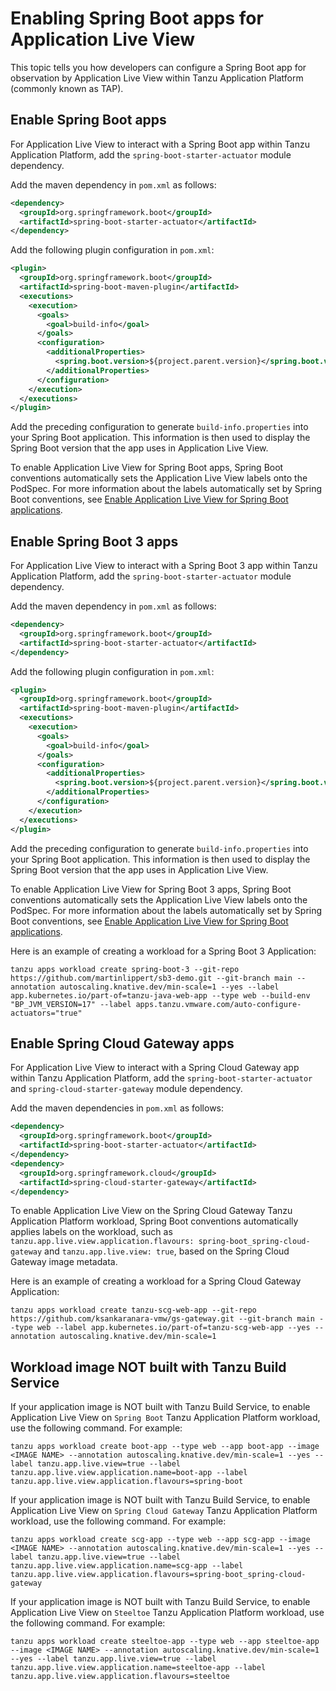 # Enabling Spring Boot apps for Application Live View

This topic tells you how developers can configure a Spring Boot app for observation by
Application Live View within Tanzu Application Platform (commonly known as TAP).

## Enable Spring Boot apps

For Application Live View to interact with a Spring Boot app within Tanzu Application Platform,
add the `spring-boot-starter-actuator` module dependency.

Add the maven dependency in `pom.xml` as follows:

```xml
<dependency>
  <groupId>org.springframework.boot</groupId>
  <artifactId>spring-boot-starter-actuator</artifactId>
</dependency>
```

Add the following plugin configuration in `pom.xml`:

```xml
<plugin>
  <groupId>org.springframework.boot</groupId>
  <artifactId>spring-boot-maven-plugin</artifactId>
  <executions>
    <execution>
      <goals>
        <goal>build-info</goal>
      </goals>
      <configuration>
        <additionalProperties>
          <spring.boot.version>${project.parent.version}</spring.boot.version>
        </additionalProperties>
      </configuration>
    </execution>
  </executions>
</plugin>
```

Add the preceding configuration to generate `build-info.properties` into your Spring Boot application.
This information is then used to display the Spring Boot version that the app uses in Application Live View.

To enable Application Live View for Spring Boot apps, Spring Boot conventions automatically sets
the Application Live View labels onto the PodSpec.
For more information about the labels automatically set by Spring Boot conventions, see
[Enable Application Live View for Spring Boot applications](../../spring-boot-conventions/enabling-app-live-view.hbs.md).


## Enable Spring Boot 3 apps

For Application Live View to interact with a Spring Boot 3 app within Tanzu Application Platform,
add the `spring-boot-starter-actuator` module dependency.

Add the maven dependency in `pom.xml` as follows:

```xml
<dependency>
  <groupId>org.springframework.boot</groupId>
  <artifactId>spring-boot-starter-actuator</artifactId>
</dependency>
```

Add the following plugin configuration in `pom.xml`:

```xml
<plugin>
  <groupId>org.springframework.boot</groupId>
  <artifactId>spring-boot-maven-plugin</artifactId>
  <executions>
    <execution>
      <goals>
        <goal>build-info</goal>
      </goals>
      <configuration>
        <additionalProperties>
          <spring.boot.version>${project.parent.version}</spring.boot.version>
        </additionalProperties>
      </configuration>
    </execution>
  </executions>
</plugin>
```

Add the preceding configuration to generate `build-info.properties` into your Spring Boot application.
This information is then used to display the Spring Boot version that the app uses in Application Live View.

To enable Application Live View for Spring Boot 3 apps, Spring Boot conventions automatically sets
the Application Live View labels onto the PodSpec.
For more information about the labels automatically set by Spring Boot conventions, see
[Enable Application Live View for Spring Boot applications](../../spring-boot-conventions/enabling-app-live-view.hbs.md).

Here is an example of creating a workload for a Spring Boot 3 Application:

```console
tanzu apps workload create spring-boot-3 --git-repo https://github.com/martinlippert/sb3-demo.git --git-branch main --annotation autoscaling.knative.dev/min-scale=1 --yes --label app.kubernetes.io/part-of=tanzu-java-web-app --type web --build-env "BP_JVM_VERSION=17" --label apps.tanzu.vmware.com/auto-configure-actuators="true"
```

## Enable Spring Cloud Gateway apps

For Application Live View to interact with a Spring Cloud Gateway app within Tanzu Application Platform,
add the `spring-boot-starter-actuator` and `spring-cloud-starter-gateway` module dependency.

Add the maven dependencies in `pom.xml` as follows:

```xml
<dependency>
  <groupId>org.springframework.boot</groupId>
  <artifactId>spring-boot-starter-actuator</artifactId>
</dependency>
<dependency>
  <groupId>org.springframework.cloud</groupId>
  <artifactId>spring-cloud-starter-gateway</artifactId>
</dependency>
```

To enable Application Live View on the Spring Cloud Gateway Tanzu Application Platform workload, Spring Boot conventions automatically applies labels on the workload, such as `tanzu.app.live.view.application.flavours: spring-boot_spring-cloud-gateway` and `tanzu.app.live.view: true`, based on the Spring Cloud Gateway image metadata.

Here is an example of creating a workload for a Spring Cloud Gateway Application:

```console
tanzu apps workload create tanzu-scg-web-app --git-repo https://github.com/ksankaranara-vmw/gs-gateway.git --git-branch main --type web --label app.kubernetes.io/part-of=tanzu-scg-web-app --yes --annotation autoscaling.knative.dev/min-scale=1
```


## Workload image NOT built with Tanzu Build Service

If your application image is NOT built with Tanzu Build Service, to enable Application Live View on `Spring Boot` Tanzu Application Platform workload, use the following command. For example:

```console
tanzu apps workload create boot-app --type web --app boot-app --image <IMAGE NAME> --annotation autoscaling.knative.dev/min-scale=1 --yes --label tanzu.app.live.view=true --label tanzu.app.live.view.application.name=boot-app --label tanzu.app.live.view.application.flavours=spring-boot
```

If your application image is NOT built with Tanzu Build Service, to enable Application Live View on `Spring Cloud Gateway` Tanzu Application Platform workload, use the following command. For example:

```console
tanzu apps workload create scg-app --type web --app scg-app --image <IMAGE NAME> --annotation autoscaling.knative.dev/min-scale=1 --yes --label tanzu.app.live.view=true --label tanzu.app.live.view.application.name=scg-app --label tanzu.app.live.view.application.flavours=spring-boot_spring-cloud-gateway
```

If your application image is NOT built with Tanzu Build Service, to enable Application Live View on `Steeltoe` Tanzu Application Platform workload, use the following command. For example:

```console
tanzu apps workload create steeltoe-app --type web --app steeltoe-app --image <IMAGE NAME> --annotation autoscaling.knative.dev/min-scale=1 --yes --label tanzu.app.live.view=true --label tanzu.app.live.view.application.name=steeltoe-app --label tanzu.app.live.view.application.flavours=steeltoe
```
